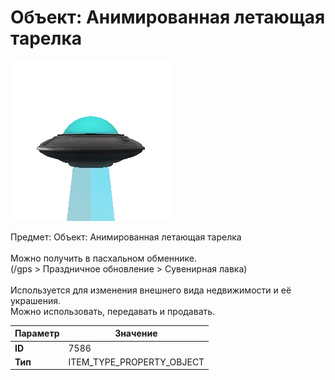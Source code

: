 # Объект: Анимированная летающая тарелка

![Item Image](../img/7586.webp?raw=true)

Предмет: Объект: Анимированная летающая тарелка<br><br>Можно получить в пасхальном обменнике.<br>(/gps > Праздничное обновление > Сувенирная лавка)<br><br>Используется для изменения внешнего вида недвижимости и её украшения.<br>Можно использовать, передавать и продавать.


| Параметр | Значение |
|----------|----------|
| **ID** | 7586 |
| **Тип** | ITEM_TYPE_PROPERTY_OBJECT |

